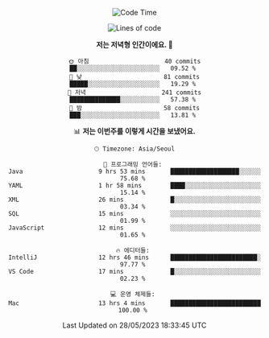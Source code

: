 <div align='center'>

<!--START_SECTION:waka-->
![Code Time](http://img.shields.io/badge/Code%20Time-27%20hrs%2042%20mins-blue)

![Lines of code](https://img.shields.io/badge/%EC%A0%80%EB%8A%94%20%EC%97%AC%ED%83%9C%EA%B9%8C%EC%A7%80%20-179.6%20thousand%20%EC%A4%84%EC%9D%98%20%EC%BD%94%EB%93%9C%EB%A5%BC%20%EC%9E%91%EC%84%B1%ED%96%88%EC%96%B4%EC%9A%94.-blue)

**저는 저녁형 인간이에요. 🦉** 

```text
🌞 아침                     40 commits          ██░░░░░░░░░░░░░░░░░░░░░░░   09.52 % 
🌆 낮　                     81 commits          █████░░░░░░░░░░░░░░░░░░░░   19.29 % 
🌃 저녁                     241 commits         ██████████████░░░░░░░░░░░   57.38 % 
🌙 밤　                     58 commits          ███░░░░░░░░░░░░░░░░░░░░░░   13.81 % 
```


📊 **저는 이번주를 이렇게 시간을 보냈어요.** 

```text
🕑︎ Timezone: Asia/Seoul

💬 프로그래밍 언어들: 
Java                     9 hrs 53 mins       ███████████████████░░░░░░   75.68 % 
YAML                     1 hr 58 mins        ████░░░░░░░░░░░░░░░░░░░░░   15.14 % 
XML                      26 mins             █░░░░░░░░░░░░░░░░░░░░░░░░   03.34 % 
SQL                      15 mins             ░░░░░░░░░░░░░░░░░░░░░░░░░   01.99 % 
JavaScript               12 mins             ░░░░░░░░░░░░░░░░░░░░░░░░░   01.65 % 

🔥 에디터들: 
IntelliJ                 12 hrs 46 mins      ████████████████████████░   97.77 % 
VS Code                  17 mins             █░░░░░░░░░░░░░░░░░░░░░░░░   02.23 % 

💻 운영 체제들: 
Mac                      13 hrs 4 mins       █████████████████████████   100.00 % 
```


 Last Updated on 28/05/2023 18:33:45 UTC
<!--END_SECTION:waka-->
</div>
